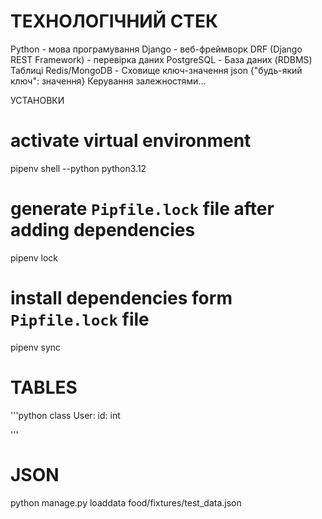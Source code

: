 # ТЕХНОЛОГІЧНИЙ СТЕК


Python - мова програмування
Django - веб-фреймворк
DRF (Django REST Framework) - перевірка даних
PostgreSQL - База даних (RDBMS)
Таблиці
Redis/MongoDB - Сховище ключ-значення
json {"будь-який ключ": значення}
Керування залежностями...


УСТАНОВКИ
# activate virtual environment
pipenv shell --python python3.12


# generate `Pipfile.lock` file after adding dependencies
pipenv lock

# install dependencies form `Pipfile.lock` file
pipenv sync




# TABLES

'''python
class User:
    id: int
    

'''



# JSON
python manage.py loaddata food/fixtures/test_data.json